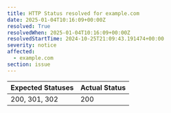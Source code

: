 ```yaml
---
title: HTTP Status resolved for example.com
date: 2025-01-04T10:16:09+00:00Z
resolved: True
resolvedWhen: 2025-01-04T10:16:09+00:00Z
resolvedStartTime: 2024-10-25T21:09:43.191474+00:00
severity: notice
affected:
  - example.com
section: issue
---
```


| Expected Statuses | Actual Status  |
|-------------------|----------------|
| 200, 301, 302 | 200 |
